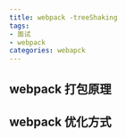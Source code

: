```yaml
---
title: webpack -treeShaking
tags: 
- 面试
- webpack
categories: webapck
---
```


## webpack 打包原理

## webpack 优化方式
